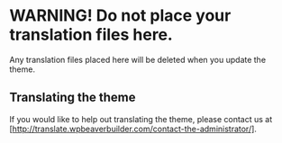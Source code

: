 # WARNING! Do not place your translation files here.

Any translation files placed here will be deleted when you update the theme.

## Translating the theme

If you would like to help out translating the theme, please contact us at [http://translate.wpbeaverbuilder.com/contact-the-administrator/].
